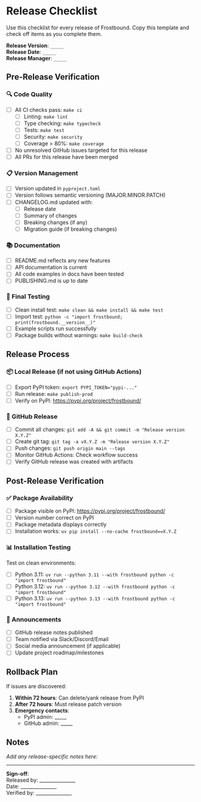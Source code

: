 # Release Checklist

Use this checklist for every release of Frostbound. Copy this template and check off items as you complete them.

**Release Version**: `_____`  
**Release Date**: `_____`  
**Release Manager**: `_____`

## Pre-Release Verification

### 🔍 Code Quality
- [ ] All CI checks pass: `make ci`
  - [ ] Linting: `make lint`
  - [ ] Type checking: `make typecheck`
  - [ ] Tests: `make test`
  - [ ] Security: `make security`
  - [ ] Coverage > 80%: `make coverage`
- [ ] No unresolved GitHub issues targeted for this release
- [ ] All PRs for this release have been merged

### 📋 Version Management
- [ ] Version updated in `pyproject.toml`
- [ ] Version follows semantic versioning (MAJOR.MINOR.PATCH)
- [ ] CHANGELOG.md updated with:
  - [ ] Release date
  - [ ] Summary of changes
  - [ ] Breaking changes (if any)
  - [ ] Migration guide (if breaking changes)

### 📚 Documentation
- [ ] README.md reflects any new features
- [ ] API documentation is current
- [ ] All code examples in docs have been tested
- [ ] PUBLISHING.md is up to date

### 🧪 Final Testing
- [ ] Clean install test: `make clean && make install && make test`
- [ ] Import test: `python -c "import frostbound; print(frostbound.__version__)"`
- [ ] Example scripts run successfully
- [ ] Package builds without warnings: `make build-check`

## Release Process

### 📦 Local Release (if not using GitHub Actions)
- [ ] Export PyPI token: `export PYPI_TOKEN="pypi-..."`
- [ ] Run release: `make publish-prod`
- [ ] Verify on PyPI: https://pypi.org/project/frostbound/

### 🚀 GitHub Release
- [ ] Commit all changes: `git add -A && git commit -m "Release version X.Y.Z"`
- [ ] Create git tag: `git tag -a vX.Y.Z -m "Release version X.Y.Z"`
- [ ] Push changes: `git push origin main --tags`
- [ ] Monitor GitHub Actions: Check workflow success
- [ ] Verify GitHub release was created with artifacts

## Post-Release Verification

### ✅ Package Availability
- [ ] Package visible on PyPI: https://pypi.org/project/frostbound/
- [ ] Version number correct on PyPI
- [ ] Package metadata displays correctly
- [ ] Installation works: `uv pip install --no-cache frostbound==X.Y.Z`

### 📊 Installation Testing
Test on clean environments:
- [ ] Python 3.11: `uv run --python 3.11 --with frostbound python -c "import frostbound"`
- [ ] Python 3.12: `uv run --python 3.12 --with frostbound python -c "import frostbound"`
- [ ] Python 3.13: `uv run --python 3.13 --with frostbound python -c "import frostbound"`

### 🔔 Announcements
- [ ] GitHub release notes published
- [ ] Team notified via Slack/Discord/Email
- [ ] Social media announcement (if applicable)
- [ ] Update project roadmap/milestones

## Rollback Plan

If issues are discovered:
1. **Within 72 hours**: Can delete/yank release from PyPI
2. **After 72 hours**: Must release patch version
3. **Emergency contacts**: 
   - PyPI admin: _____
   - GitHub admin: _____

## Notes

_Add any release-specific notes here:_

---

**Sign-off**:  
Released by: _______________  
Date: _______________  
Verified by: _______________
